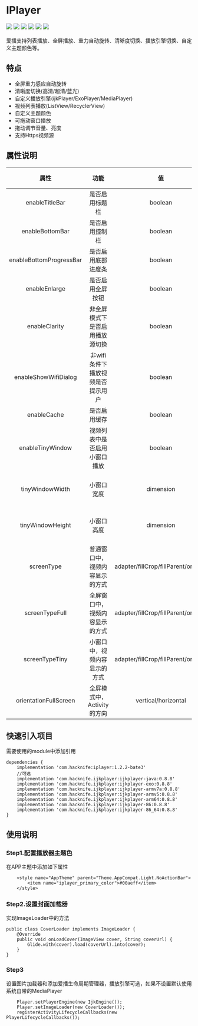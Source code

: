 # IPlayer
[![](https://img.shields.io/badge/platform-android-orange.svg)](https://github.com/hacknife) [![](https://img.shields.io/badge/language-java-yellow.svg)](https://github.com/hacknife) [![](https://img.shields.io/badge/jcenter-1.2.2--beta4-brightgreen.svg)](http://jcenter.bintray.com/com/hacknife/iplayer) [![](https://img.shields.io/badge/build-passing-brightgreen.svg)](https://github.com/hacknife) [![](https://img.shields.io/badge/license-MIT-green.svg)](https://github.com/hacknife) [![](https://img.shields.io/badge/api-19+-green.svg)](https://github.com/hacknife)<br/><br/>
爱播支持列表播放、全屏播放、重力自动旋转、清晰度切换、播放引擎切换、自定义主题颜色等。
## 特点
* 全屏重力感应自动旋转
* 清晰度切换(高清/超清/蓝光)
* 自定义播放引擎(ijkPlayer/ExoPlayer/MediaPlayer)
* 视频列表播放(ListView/RecyclerView)
* 自定义主题颜色
* 可拖动窗口播放
* 拖动调节音量、亮度
* 支持Https视频源
## 属性说明
|属性|功能|值|默认状态|
|:------:|:------:|:------:|:------:|
|enableTitleBar|是否启用标题栏|boolean|是|
|enableBottomBar|是否启用控制栏|boolean|是|
|enableBottomProgressBar|是否启用底部进度条|boolean|是|
|enableEnlarge|是否启用全屏按钮|boolean|是| 
|enableClarity|非全屏模式下是否启用播放源切换|boolean|是|
|enableShowWifiDialog|非wifi条件下播放视频是否提示用户|boolean|是|
|enableCache|是否启用缓存|boolean|否|
|enableTinyWindow|视频列表中是否启用小窗口播放|boolean|否|
|tinyWindowWidth|小窗口宽度|dimension|默认为普通窗口的2/5|
|tinyWindowHeight|小窗口高度|dimension|默认为普通窗口的2/5|
|screenType|普通窗口中，视频内容显示的方式|adapter/fillCrop/fillParent/original|adapter|
|screenTypeFull|全屏窗口中，视频内容显示的方式|adapter/fillCrop/fillParent/original|adapter|
|screenTypeTiny|小窗口中，视频内容显示的方式|adapter/fillCrop/fillParent/original|adapter|
|orientationFullScreen|全屏模式中，Activity的方向|vertical/horizontal|重力感应自动旋转|
## 快速引入项目
需要使用的module中添加引用
```
dependencies {
    implementation 'com.hacknife:iplayer:1.2.2-bate3'
    //可选
    implementation 'com.hacknife.ijkplayer:ijkplayer-java:0.8.8'
    implementation 'com.hacknife.ijkplayer:ijkplayer-exo:0.8.8'
    implementation 'com.hacknife.ijkplayer:ijkplayer-armv7a:0.8.8'
    implementation 'com.hacknife.ijkplayer:ijkplayer-armv5:0.8.8'
    implementation 'com.hacknife.ijkplayer:ijkplayer-arm64:0.8.8'
    implementation 'com.hacknife.ijkplayer:ijkplayer-86:0.8.8'
    implementation 'com.hacknife.ijkplayer:ijkplayer-86_64:0.8.8'
}
```
## 使用说明
### Step1.配置播放器主题色
在APP主题中添加如下属性
```
    <style name="AppTheme" parent="Theme.AppCompat.Light.NoActionBar">
        <item name="iplayer_primary_color">#00aeff</item>
    </style>
```
### Step2.设置封面加载器
实现ImageLoader中的方法
```
public class CoverLoader implements ImageLoader {
    @Override
    public void onLoadCover(ImageView cover, String coverUrl) {
        Glide.with(cover).load(coverUrl).into(cover);
    }
}
```
### Step3
设置图片加载器和添加爱播生命周期管理器，播放引擎可选，如果不设置默认使用系统自带的MediaPlayer
```
    Player.setPlayerEngine(new IjkEngine());
    Player.setImageLoader(new CoverLoader());
    registerActivityLifecycleCallbacks(new PlayerLifecycleCallbacks());
```
